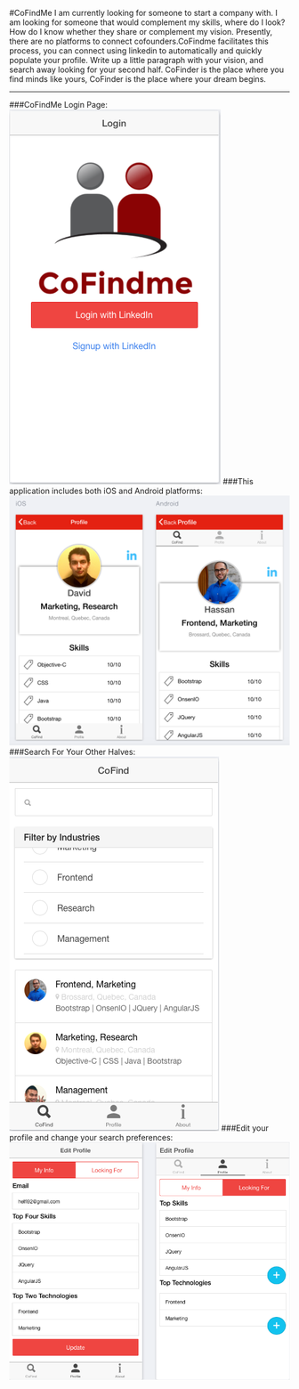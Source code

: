 #CoFindMe
I am currently looking for someone to start a company with. I am looking for someone that would complement my skills, where do I look? How do I know whether they share or complement my vision. Presently, there are no platforms to connect cofounders.CoFindme facilitates this process, you can connect using linkedin to automatically and quickly populate your profile. Write up a little paragraph with your vision, and search away looking for your second half. CoFinder is the place where you find minds like yours, CoFinder is the place where your dream begins.

---


###CoFindMe Login Page:
![Alt text](https://raw.githubusercontent.com/helfi92/CoFindme/master/www/img/1.png)
###This application includes both iOS and Android platforms:
![Alt text](https://raw.githubusercontent.com/helfi92/CoFindme/master/www/img/profileAndroidIos.png)
###Search For Your Other Halves:
![Alt text](https://raw.githubusercontent.com/helfi92/CoFindme/master/www/img/4.png)
###Edit your profile and change your search preferences:
![Alt text](https://raw.githubusercontent.com/helfi92/CoFindme/master/www/img/2.png)
